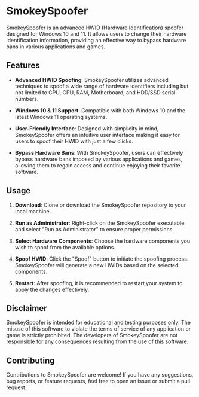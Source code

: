 # SmokeySpoofer

SmokeySpoofer is an advanced HWID (Hardware Identification) spoofer designed for Windows 10 and 11. It allows users to change their hardware identification information, providing an effective way to bypass hardware bans in various applications and games.

## Features

- **Advanced HWID Spoofing**: SmokeySpoofer utilizes advanced techniques to spoof a wide range of hardware identifiers including but not limited to CPU, GPU, RAM, Motherboard, and HDD/SSD serial numbers.

- **Windows 10 & 11 Support**: Compatible with both Windows 10 and the latest Windows 11 operating systems.

- **User-Friendly Interface**: Designed with simplicity in mind, SmokeySpoofer offers an intuitive user interface making it easy for users to spoof their HWID with just a few clicks.

- **Bypass Hardware Bans**: With SmokeySpoofer, users can effectively bypass hardware bans imposed by various applications and games, allowing them to regain access and continue enjoying their favorite software.

## Usage

1. **Download**: Clone or download the SmokeySpoofer repository to your local machine.

2. **Run as Administrator**: Right-click on the SmokeySpoofer executable and select "Run as Administrator" to ensure proper permissions.

3. **Select Hardware Components**: Choose the hardware components you wish to spoof from the available options.

4. **Spoof HWID**: Click the "Spoof" button to initiate the spoofing process. SmokeySpoofer will generate a new HWIDs based on the selected components.

5. **Restart**: After spoofing, it is recommended to restart your system to apply the changes effectively.

## Disclaimer

SmokeySpoofer is intended for educational and testing purposes only. The misuse of this software to violate the terms of service of any application or game is strictly prohibited. The developers of SmokeySpoofer are not responsible for any consequences resulting from the use of this software.

## Contributing

Contributions to SmokeySpoofer are welcome! If you have any suggestions, bug reports, or feature requests, feel free to open an issue or submit a pull request.